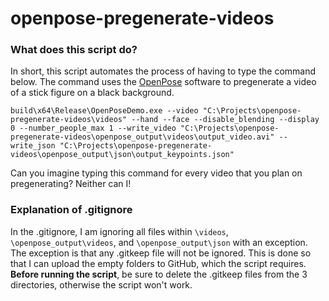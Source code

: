 # openpose-pregenerate-videos

### What does this script do?
In short, this script automates the process of having to type the command below. The command uses the [OpenPose](https://github.com/CMU-Perceptual-Computing-Lab/openpose) software to pregenerate a video of a stick figure on a black background.

```build\x64\Release\OpenPoseDemo.exe --video "C:\Projects\openpose-pregenerate-videos\videos" --hand --face --disable_blending --display 0 --number_people_max 1 --write_video "C:\Projects\openpose-pregenerate-videos\openpose_output\videos\output_video.avi" --write_json "C:\Projects\openpose-pregenerate-videos\openpose_output\json\output_keypoints.json"```

Can you imagine typing this command for every video that you plan on pregenerating? Neither can I!

### Explanation of .gitignore
In the .gitignore, I am ignoring all files within ```\videos```, ```\openpose_output\videos```, and ```\openpose_output\json``` with an exception. The exception is that any .gitkeep file will not be ignored. This is done so that I can upload the empty folders to GitHub, which the script requires. **Before running the script**, be sure to delete the .gitkeep files from the 3 directories, otherwise the script won't work.